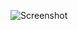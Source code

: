 ![Screenshot](https://raw.githubusercontent.com/Cryakl/Ultimate-RAT-Collection/refs/heads/main/Adzok/Screenshot.png)
